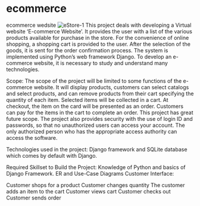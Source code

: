 # ecommerce
 ecommerce wedsite
![eStore-1](https://user-images.githubusercontent.com/121682275/213862961-0e8aa8cc-28cc-4dee-b209-74c99cb635b6.jpg)
This project deals with developing a Virtual website ‘E-commerce Website’. It provides the user with a list of the various products available for purchase in the store. For the convenience of online shopping, a shopping cart is provided to the user. After the selection of the goods, it is sent for the order confirmation process. The system is implemented using Python’s web framework Django. To develop an e-commerce website, it is necessary to study and understand many technologies.

Scope: The scope of the project will be limited to some functions of the e-commerce website. It will display products, customers can select catalogs and select products, and can remove products from their cart specifying the quantity of each item. Selected items will be collected in a cart. At checkout, the item on the card will be presented as an order. Customers can pay for the items in the cart to complete an order. This project has great future scope. The project also provides security with the use of login ID and passwords, so that no unauthorized users can access your account. The only authorized person who has the appropriate access authority can access the software.

Technologies used in the project: 
Django framework and SQLite database which comes by default with Django.

Required Skillset to Build the Project: 
Knowledge of Python and basics of Django Framework.
ER and Use-Case Diagrams
Customer Interface:

Customer shops for a product
Customer changes quantity
The customer adds an item to the cart
Customer views cart
Customer checks out
Customer sends order
